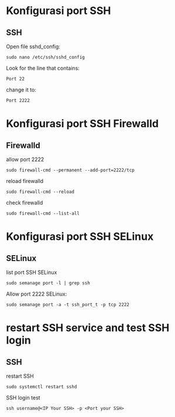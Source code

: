 # Konfigurasi port SSH

## SSH

Open file sshd_config:

```
sudo nano /etc/ssh/sshd_config
```

Look for the line that contains:

```
Port 22
```

change it to:

```
Port 2222
```

# Konfigurasi port SSH Firewalld

## Firewalld

allow port 2222

```
sudo firewall-cmd --permanent --add-port=2222/tcp
```

reload firewalld

```
sudo firewall-cmd --reload
```

check firewalld

```
sudo firewall-cmd --list-all
```

# Konfigurasi port SSH SELinux

## SELinux

list port SSH SELinux

```
sudo semanage port -l | grep ssh
```

Allow port 2222 SELinux:

```
sudo semanage port -a -t ssh_port_t -p tcp 2222
```

# restart SSH service and test SSH login

## SSH

restart SSH

```
sudo systemctl restart sshd
```

SSH login test

```
ssh username@<IP Your SSH> -p <Port your SSH>
```

